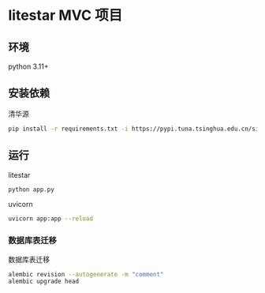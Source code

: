 # litestar MVC 项目

## 环境
python 3.11+

## 安装依赖
清华源
```bash
pip install -r requirements.txt -i https://pypi.tuna.tsinghua.edu.cn/simple
```

## 运行
litestar
```bash
python app.py
```
uvicorn
```bash
uvicorn app:app --reload
```

### 数据库表迁移

数据库表迁移

```sh
alembic revision --autogenerate -m "comment"
alembic upgrade head
```
